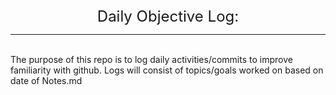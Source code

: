 <font size="+2">
<div align="center">Daily Objective Log:</div>
</font>

______

</br>
The purpose of this repo is to log daily activities/commits to improve familiarity with github. Logs will consist of topics/goals worked on based on date of Notes.md
